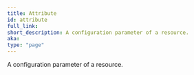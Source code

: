 ```yaml
---
title: Attribute
id: attribute
full_link:
short_description: A configuration parameter of a resource.
aka:
type: "page"
---
```


 A configuration parameter of a resource.
